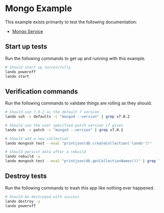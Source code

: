 Mongo Example
=============

This example exists primarily to test the following documentation:

* [Mongo Service](https://docs.devwithlando.io/tutorials/mongo.html)

Start up tests
--------------

Run the following commands to get up and running with this example.

```bash
# Should start up successfully
lando poweroff
lando start
```

Verification commands
---------------------

Run the following commands to validate things are rolling as they should.

```bash
# Should use 7.0.2 as the default 7 version
lando ssh -s defaults -c "mongod --version" | grep v7.0.2

# Should use the user specified patch version if given
lando ssh -s patch -c "mongod --version" | grep v7.0.1

# Should add a new collection
lando mongosh test --eval "printjson(db.createCollection('lando'))"

# Should persist data after a rebuild
lando rebuild -y
lando mongosh test --eval "printjson(db.getCollectionNames())" | grep lando
```

Destroy tests
-------------

Run the following commands to trash this app like nothing ever happened.

```bash
# Should be destroyed with success
lando destroy -y
lando poweroff
```
